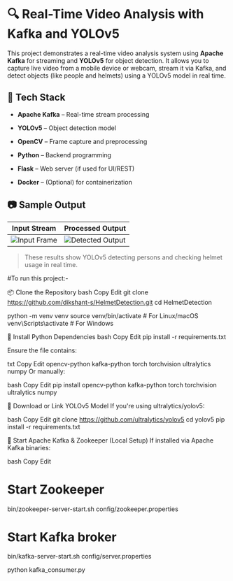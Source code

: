 # 🔍 Real-Time Video Analysis with Kafka and YOLOv5

This project demonstrates a real-time video analysis system using **Apache Kafka** for streaming and **YOLOv5** for object detection. It allows you to capture live video from a mobile device or webcam, stream it via Kafka, and detect objects (like people and helmets) using a YOLOv5 model in real time.

## 🧰 Tech Stack

- **Apache Kafka** – Real-time stream processing

- **YOLOv5** – Object detection model

- **OpenCV** – Frame capture and preprocessing

- **Python** – Backend programming

- **Flask** – Web server (if used for UI/REST)

- **Docker** – (Optional) for containerization

## 📷 Sample Output

| Input Stream | Processed Output |
|--------------|------------------|
| ![Input Frame](images/input_frame.jpg) | ![Detected Output](images/output_frame.jpg) |

> These results show YOLOv5 detecting persons and checking helmet usage in real time.


#To run this project:-

📦 Clone the Repository
bash
Copy
Edit
git clone https://github.com/dikshant-s/HelmetDetection.git
cd HelmetDetection

python -m venv venv
source venv/bin/activate        # For Linux/macOS
venv\Scripts\activate           # For Windows

📜 Install Python Dependencies
bash
Copy
Edit
pip install -r requirements.txt

Ensure the file contains:

txt
Copy
Edit
opencv-python
kafka-python
torch
torchvision
ultralytics
numpy
Or manually:

bash
Copy
Edit
pip install opencv-python kafka-python torch torchvision ultralytics numpy


🧠 Download or Link YOLOv5 Model
If you're using ultralytics/yolov5:

bash
Copy
Edit
git clone https://github.com/ultralytics/yolov5
cd yolov5
pip install -r requirements.txt

🚀 Start Apache Kafka & Zookeeper (Local Setup)
If installed via Apache Kafka binaries:

bash
Copy
Edit
# Start Zookeeper
bin/zookeeper-server-start.sh config/zookeeper.properties

# Start Kafka broker
bin/kafka-server-start.sh config/server.properties

python kafka_consumer.py
